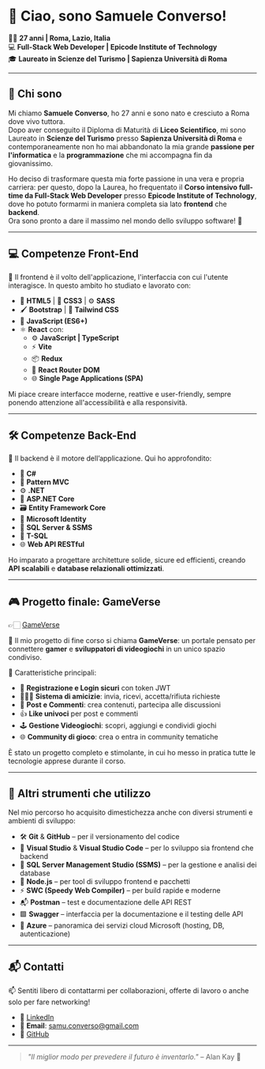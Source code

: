 # 👋 Ciao, sono **Samuele Converso**!

🙋🏻 **27 anni | Roma, Lazio, Italia**  
💻 **Full-Stack Web Developer | Epicode Institute of Technology**  
🎓 **Laureato in Scienze del Turismo | Sapienza Università di Roma**    

---

## 📜 Chi sono

Mi chiamo **Samuele Converso**, ho 27 anni e sono nato e cresciuto a Roma dove vivo tuttora.  
Dopo aver conseguito il Diploma di Maturità di **Liceo Scientifico**, mi sono Laureato in **Scienze del Turismo** presso **Sapienza Università di Roma** e contemporaneamente non ho mai abbandonato la mia grande **passione per l'informatica** e la **programmazione** che mi accompagna fin da giovanissimo.  

Ho deciso di trasformare questa mia forte passione in una vera e propria carriera: per questo, dopo la Laurea, ho frequentato il **Corso intensivo full-time da Full-Stack Web Developer** presso **Epicode Institute of Technology**, dove ho potuto formarmi in maniera completa sia lato **frontend** che **backend**.  
Ora sono pronto a dare il massimo nel mondo dello sviluppo software! 🚀

---

## 💻 Competenze Front-End

🎨 Il frontend è il volto dell'applicazione, l'interfaccia con cui l'utente interagisce. In questo ambito ho studiato e lavorato con:

- 🧱 **HTML5** | 🎨 **CSS3** | ⚙️ **SASS**
- 🖌️ **Bootstrap** | 🎨 **Tailwind CSS**
- 📜 **JavaScript (ES6+)**
- ⚛️ **React** con:  
  - ⚙️ **JavaScript | TypeScript**  
  - ⚡ **Vite**
  - 📦 **Redux**
  - 🧭 **React Router DOM**
  - 🌐 **Single Page Applications (SPA)**

Mi piace creare interfacce moderne, reattive e user-friendly, sempre ponendo attenzione all'accessibilità e alla responsività.

---

## 🛠️ Competenze Back-End

🔧 Il backend è il motore dell’applicazione. Qui ho approfondito:

- 🧠 **C#**  
- 🧱 **Pattern MVC**  
- ⚙️ **.NET**  
- 🔧 **ASP.NET Core**  
- 🗃️ **Entity Framework Core**  
- 🔐 **Microsoft Identity**
- 💽 **SQL Server & SSMS**
- 🧾 **T-SQL**
- 🌐 **Web API RESTful**

Ho imparato a progettare architetture solide, sicure ed efficienti, creando **API scalabili** e **database relazionali ottimizzati**.

---

## 🎮 Progetto finale: GameVerse  

👉🏻 [GameVerse](https://github.com/SamueleConverso/capstone-project)  

🚀 Il mio progetto di fine corso si chiama **GameVerse**: un portale pensato per connettere **gamer** e **sviluppatori di videogiochi** in un unico spazio condiviso.

🧩 Caratteristiche principali:  

- 👤 **Registrazione e Login sicuri** con token JWT
- 🧑‍🤝‍🧑 **Sistema di amicizie**: invia, ricevi, accetta/rifiuta richieste
- 🧵 **Post e Commenti**: crea contenuti, partecipa alle discussioni
- 👍 **Like univoci** per post e commenti  
- 🕹️ **Gestione Videogiochi**: scopri, aggiungi e condividi giochi
- 🌐 **Community di gioco**: crea o entra in community tematiche  

È stato un progetto completo e stimolante, in cui ho messo in pratica tutte le tecnologie apprese durante il corso.

---

## 🧰 Altri strumenti che utilizzo

Nel mio percorso ho acquisito dimestichezza anche con diversi strumenti e ambienti di sviluppo:

- 🛠️ **Git** & **GitHub** – per il versionamento del codice
- 🧩 **Visual Studio** & **Visual Studio Code** – per lo sviluppo sia frontend che backend
- 🧮 **SQL Server Management Studio (SSMS)** – per la gestione e analisi dei database
- 🌳 **Node.js** – per tool di sviluppo frontend e pacchetti
- ⚡ **SWC (Speedy Web Compiler)** – per build rapide e moderne  
- 📬 **Postman** – test e documentazione delle API REST  
- 🟩 **Swagger** – interfaccia per la documentazione e il testing delle API  
- 🔷 **Azure** – panoramica dei servizi cloud Microsoft (hosting, DB, autenticazione)  

---

## 📬 Contatti

📫 Sentiti libero di contattarmi per collaborazioni, offerte di lavoro o anche solo per fare networking!

- 💼 [LinkedIn](https://www.linkedin.com/in/samuele-converso-b13999326/)
- 📨 **Email**: samu.converso@gmail.com
- 🐙 [GitHub](https://github.com/SamueleConverso)

---

> _"Il miglior modo per prevedere il futuro è inventarlo."_ – Alan Kay 🚀

